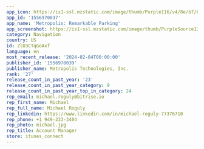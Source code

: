 ```yaml
---
app_icon: https://is1-ssl.mzstatic.com/image/thumb/Purple116/v4/8e/b7/68/8eb7686e-dcb2-6071-0f76-40241a93d804/AppIcon-1x_U007emarketing-0-7-0-0-GLES2_U002c0-85-220.png/1024x1024bb.png
app_id: '1556970037'
app_name: 'Metropolis: Remarkable Parking'
app_screenshot: https://is1-ssl.mzstatic.com/image/thumb/PurpleSource122/v4/58/e5/96/58e596ba-9d9c-f8e3-b803-63349b30e130/0b558bed-838e-4646-89a9-3734b1a3dc75_6.5_inch_-_01@1x.jpg/1242x2688bb.png
category: Navigation
country: US
id: ZlO3CTqGoAxf
language: en
most_recent_release: '2024-02-04T00:00:00'
publisher_id: '1556970039'
publisher_name: Metropolis Technologies, Inc.
rank: '27'
release_count_in_past_year: '23'
release_count_in_past_year_category: 9
release_count_in_past_year_top_in_category: 24
rep_email: michael.roguly@bitrise.io
rep_first_name: Michael
rep_full_name: Michael Roguly
rep_linkedin: https://www.linkedin.com/in/michael-roguly-77376710
rep_phone: +1 949-233-3404
rep_photo: michael.jpg
rep_title: Account Manager
store: itunes_connect
---
```

